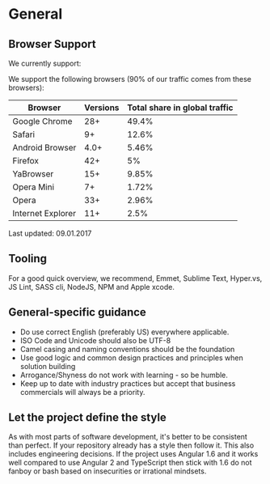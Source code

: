 # General 

## Browser Support

We currently support:

We support the following browsers (90% of our traffic comes from these browsers):

| Browser | Versions  | Total share in global traffic |
| ---- | ---- | ---- |
| Google Chrome | 28+ | 49.4% | 
| Safari | 9+ | 12.6% |
| Android Browser | 4.0+ | 5.46% |
| Firefox | 42+ | 5% |
| YaBrowser | 15+ | 9.85% |
| Opera Mini | 7+ | 1.72% |
| Opera | 33+ | 2.96% |
| Internet Explorer | 11+ | 2.5% |

Last updated: 09.01.2017

## Tooling

For a good quick overview, we recommend, Emmet, Sublime Text, Hyper.vs, JS Lint, SASS cli, NodeJS, NPM and Apple xcode.

## General-specific guidance

- Do use correct English (preferably US) everywhere applicable.
- ISO Code and Unicode should also be UTF-8
- Camel casing and naming conventions should be the foundation
- Use good logic and common design practices and principles when solution building
- Arrogance/Shyness do not work with learning - so be humble.
- Keep up to date with industry practices but accept that business commercials will always be a priority.

## Let the project define the style

As with most parts of software development, it's better to be consistent than
perfect. If your repository already has a style then follow it. This also includes engineering decisions. If the project uses Angular 1.6 and it works well compared to use Angular 2 and TypeScript then stick with 1.6 do not fanboy or bash based on insecurities or irrational mindsets.
